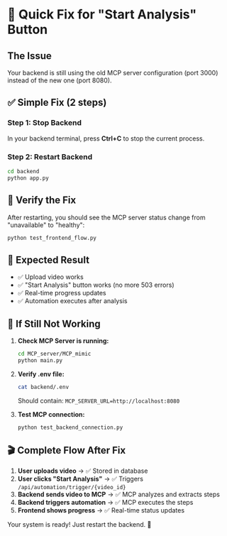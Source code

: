 # 🚀 Quick Fix for "Start Analysis" Button

## The Issue
Your backend is still using the old MCP server configuration (port 3000) instead of the new one (port 8080).

## ✅ Simple Fix (2 steps)

### Step 1: Stop Backend
In your backend terminal, press **Ctrl+C** to stop the current process.

### Step 2: Restart Backend
```bash
cd backend
python app.py
```

## 🧪 Verify the Fix

After restarting, you should see the MCP server status change from "unavailable" to "healthy":

```bash
python test_frontend_flow.py
```

## 📱 Expected Result

- ✅ Upload video works
- ✅ "Start Analysis" button works (no more 503 errors)
- ✅ Real-time progress updates
- ✅ Automation executes after analysis

## 🔧 If Still Not Working

1. **Check MCP Server is running:**
   ```bash
   cd MCP_server/MCP_mimic
   python main.py
   ```

2. **Verify .env file:**
   ```bash
   cat backend/.env
   ```
   Should contain: `MCP_SERVER_URL=http://localhost:8080`

3. **Test MCP connection:**
   ```bash
   python test_backend_connection.py
   ```

## 🎬 Complete Flow After Fix

1. **User uploads video** → ✅ Stored in database
2. **User clicks "Start Analysis"** → ✅ Triggers `/api/automation/trigger/{video_id}`
3. **Backend sends video to MCP** → ✅ MCP analyzes and extracts steps
4. **Backend triggers automation** → ✅ MCP executes the steps
5. **Frontend shows progress** → ✅ Real-time status updates

Your system is ready! Just restart the backend. 🎉